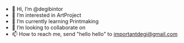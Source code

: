 - 👋 Hi, I’m @degibintor
- 👀 I’m interested in ArtProject
- 🌱 I’m currently learning Printmaking
- 💞️ I’m looking to collaborate on 
- 📫 How to reach me, send "hello hello" to importantdegi@gmail.com

<!---
degibintor/degibintor is a ✨ special ✨ repository because its `README.md` (this file) appears on your GitHub profile.
You can click the Preview link to take a look at your changes.
--->
